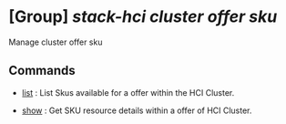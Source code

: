 # [Group] _stack-hci cluster offer sku_

Manage cluster offer sku

## Commands

- [list](/Commands/stack-hci/cluster/offer/sku/_list.md)
: List Skus available for a offer within the HCI Cluster.

- [show](/Commands/stack-hci/cluster/offer/sku/_show.md)
: Get SKU resource details within a offer of HCI Cluster.
